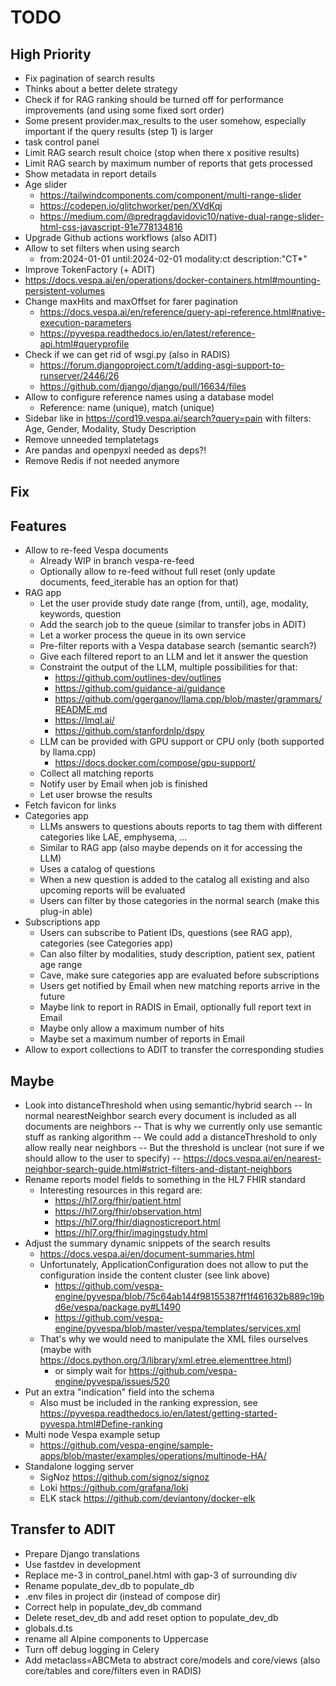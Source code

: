 # TODO

## High Priority

- Fix pagination of search results
- Thinks about a better delete strategy
- Check if for RAG ranking should be turned off for performance improvements (and using some fixed sort order)
- Some present provider.max_results to the user somehow, especially important if the query results (step 1) is larger
- task control panel
- Limit RAG search result choice (stop when there x positive results)
- Limit RAG search by maximum number of reports that gets processed
- Show metadata in report details
- Age slider
  - <https://tailwindcomponents.com/component/multi-range-slider>
  - <https://codepen.io/glitchworker/pen/XVdKqj>
  - <https://medium.com/@predragdavidovic10/native-dual-range-slider-html-css-javascript-91e778134816>
- Upgrade Github actions workflows (also ADIT)
- Allow to set filters when using search
  - from:2024-01-01 until:2024-02-01 modality:ct description:"CT\*"
- Improve TokenFactory (+ ADIT)
- <https://docs.vespa.ai/en/operations/docker-containers.html#mounting-persistent-volumes>
- Change maxHits and maxOffset for farer pagination
  - <https://docs.vespa.ai/en/reference/query-api-reference.html#native-execution-parameters>
  - <https://pyvespa.readthedocs.io/en/latest/reference-api.html#queryprofile>
- Check if we can get rid of wsgi.py (also in RADIS)
  - <https://forum.djangoproject.com/t/adding-asgi-support-to-runserver/2446/26>
  - <https://github.com/django/django/pull/16634/files>
- Allow to configure reference names using a database model
  - Reference: name (unique), match (unique)
- Sidebar like in <https://cord19.vespa.ai/search?query=pain> with filters: Age, Gender, Modality, Study Description
- Remove unneeded templatetags
- Are pandas and openpyxl needed as deps?!
- Remove Redis if not needed anymore

## Fix

## Features

- Allow to re-feed Vespa documents
  - Already WIP in branch vespa-re-feed
  - Optionally allow to re-feed without full reset (only update documents, feed_iterable has an option for that)
- RAG app
  - Let the user provide study date range (from, until), age, modality, keywords, question
  - Add the search job to the queue (similar to transfer jobs in ADIT)
  - Let a worker process the queue in its own service
  - Pre-filter reports with a Vespa database search (semantic search?)
  - Give each filtered report to an LLM and let it answer the question
  - Constraint the output of the LLM, multiple possibilities for that:
    - <https://github.com/outlines-dev/outlines>
    - <https://github.com/guidance-ai/guidance>
    - <https://github.com/ggerganov/llama.cpp/blob/master/grammars/README.md>
    - <https://lmql.ai/>
    - <https://github.com/stanfordnlp/dspy>
  - LLM can be provided with GPU support or CPU only (both supported by llama.cpp)
    - <https://docs.docker.com/compose/gpu-support/>
  - Collect all matching reports
  - Notify user by Email when job is finished
  - Let user browse the results
- Fetch favicon for links
- Categories app
  - LLMs answers to questions abouts reports to tag them with different categories like LAE, emphysema, ...
  - Similar to RAG app (also maybe depends on it for accessing the LLM)
  - Uses a catalog of questions
  - When a new question is added to the catalog all existing and also upcoming reports will be evaluated
  - Users can filter by those categories in the normal search (make this plug-in able)
- Subscriptions app
  - Users can subscribe to Patient IDs, questions (see RAG app), categories (see Categories app)
  - Can also filter by modalities, study description, patient sex, patient age range
  - Cave, make sure categories app are evaluated before subscriptions
  - Users get notified by Email when new matching reports arrive in the future
  - Maybe link to report in RADIS in Email, optionally full report text in Email
  - Maybe only allow a maximum number of hits
  - Maybe set a maximum number of reports in Email
- Allow to export collections to ADIT to transfer the corresponding studies

## Maybe

- Look into distanceThreshold when using semantic/hybrid search
  -- In normal nearestNeighbor search every document is included as all documents are neighbors
  -- That is why we currently only use semantic stuff as ranking algorithm
  -- We could add a distanceThreshold to only allow really near neighbors
  -- But the threshold is unclear (not sure if we should allow to the user to specify)
  -- <https://docs.vespa.ai/en/nearest-neighbor-search-guide.html#strict-filters-and-distant-neighbors>
- Rename reports model fields to something in the HL7 FHIR standard
  - Interesting resources in this regard are:
    - <https://hl7.org/fhir/patient.html>
    - <https://hl7.org/fhir/observation.html>
    - <https://hl7.org/fhir/diagnosticreport.html>
    - <https://hl7.org/fhir/imagingstudy.html>
- Adjust the summary dynamic snippets of the search results
  - <https://docs.vespa.ai/en/document-summaries.html>
  - Unfortunately, ApplicationConfiguration does not allow to put the configuration inside the content cluster (see link above)
    - <https://github.com/vespa-engine/pyvespa/blob/75c64ab144f98155387ff1f461632b889c19bd6e/vespa/package.py#L1490>
    - <https://github.com/vespa-engine/pyvespa/blob/master/vespa/templates/services.xml>
  - That's why we would need to manipulate the XML files ourselves (maybe with <https://docs.python.org/3/library/xml.etree.elementtree.html>)
    - or simply wait for <https://github.com/vespa-engine/pyvespa/issues/520>
- Put an extra "indication" field into the schema
  - Also must be included in the ranking expression, see <https://pyvespa.readthedocs.io/en/latest/getting-started-pyvespa.html#Define-ranking>
- Multi node Vespa example setup
  - <https://github.com/vespa-engine/sample-apps/blob/master/examples/operations/multinode-HA/>
- Standalone logging server
  - SigNoz <https://github.com/signoz/signoz>
  - Loki <https://github.com/grafana/loki>
  - ELK stack <https://github.com/deviantony/docker-elk>

## Transfer to ADIT

- Prepare Django translations
- Use fastdev in development
- Replace me-3 in control_panel.html with gap-3 of surrounding div
- Rename populate_dev_db to populate_db
- .env files in project dir (instead of compose dir)
- Correct help in populate_dev_db command
- Delete reset_dev_db and add reset option to populate_dev_db
- globals.d.ts
- rename all Alpine components to Uppercase
- Turn off debug logging in Celery
- Add metaclass=ABCMeta to abstract core/models and core/views (also core/tables and core/filters even in RADIS)
